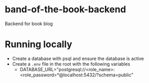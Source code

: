 # band-of-the-book-backend
Backend for book blog

# Running locally
* Create a database with psql and ensure the database is active
* Create a `.env` file in the root with the following variables
  * DATABASE_URL="postgresql://<role_name>:<role_password>*@localhost:5432/<database>?schema=public"
  
